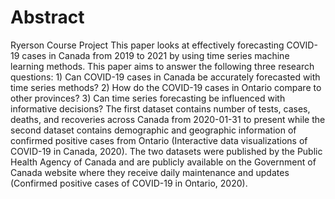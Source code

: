 # Abstract
Ryerson Course Project
This paper looks at effectively forecasting COVID-19 cases in Canada from 2019 to 2021 by using time series machine learning methods. This paper aims to answer the following three research questions: 1) Can COVID-19 cases in Canada be accurately forecasted with time series methods? 2) How do the COVID-19 cases in Ontario compare to other provinces? 3) Can time series forecasting be influenced with informative decisions? The first dataset contains number of tests, cases, deaths, and recoveries across Canada from 2020-01-31 to present while the second dataset contains demographic and geographic information of confirmed positive cases from Ontario (Interactive data visualizations of COVID-19 in Canada, 2020). The two datasets were published by the Public Health Agency of Canada and are publicly available on the Government of Canada website where they receive daily maintenance and updates (Confirmed positive cases of COVID-19 in Ontario, 2020).
